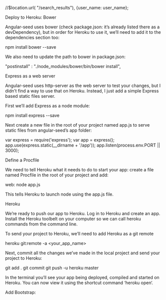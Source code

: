 //$location.url( "/search_results"), {user_name: user_name};



Deploy to Heroku:
  Bower

  Angular-seed uses bower (check package.json: it’s already listed there as a devDependency), but in order for Heroku to use it, we’ll need to add it to the dependencies section too:

  npm install bower --save

  We also need to update the path to bower in package.json:

  "postinstall" : "./node_modules/bower/bin/bower install",

  Express as a web server

  Angular-seed uses http-server as the web server to test your changes, but I didn’t find a way to use that on Heroku. Instead, I just add a simple Express based static files server.

  First we’ll add Express as a node module:

  npm install express --save

  Next create a new file in the root of your project named app.js to serve static files from angular-seed’s app folder:

  var express = require('express');
  var app = express();
  app.use(express.static(__dirname + '/app'));
  app.listen(process.env.PORT || 3000);

  Define a Procfile

  We need to tell Heroku what it needs to do to start your app: create a file named Procfile in the root of your project and add:

  web: node app.js

  This tells Heroku to launch node using the app.js file.

  Heroku

  We’re ready to push our app to Heroku. Log in to Heroku and create an app. Install the Heroku toolbelt on your computer so we can call heroku commands from the command line.

  To send your project to Heroku, we’ll need to add Heroku as a git remote

  heroku git:remote -a <your_app_name>

  Next, commit all the changes we’ve made in the local project and send your project to Heroku:

  git add .
  git commit
  git push -u heroku master

  In the terminal you’ll see your app being deployed, compiled and started on Heroku. You can now view it using the shortcut command ‘heroku open‘.

Add Bootstrap:
  